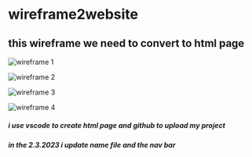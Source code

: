 # wireframe2website

## this wireframe we need to convert to html page  

![wireframe 1](https://user-images.githubusercontent.com/126269525/222130253-867dae69-df34-447f-a800-673c8b9137f5.png)

![wireframe 2](https://user-images.githubusercontent.com/126269525/222130451-9c9aa28e-42e9-4fc2-9260-988588ea2abc.png)

![wireframe 3](https://user-images.githubusercontent.com/126269525/222130602-0ccb3b95-3628-4541-91fa-e1b190803d27.png)

![wireframe 4](https://user-images.githubusercontent.com/126269525/222130723-5aacc25c-df0e-4922-9304-72b32faeab2f.png)

##### i use vscode  to create html page and github to upload my project


##### in the 2.3.2023 i update name file and the nav bar  
